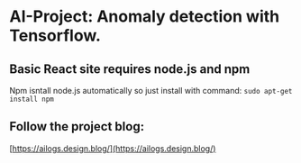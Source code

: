 # AI-Project: Anomaly detection with Tensorflow.

## Basic React site requires node.js and npm
Npm isntall node.js automatically so just install with command:
```sudo apt-get install npm```

## Follow the project blog:
[https://ailogs.design.blog/](https://ailogs.design.blog/)  


